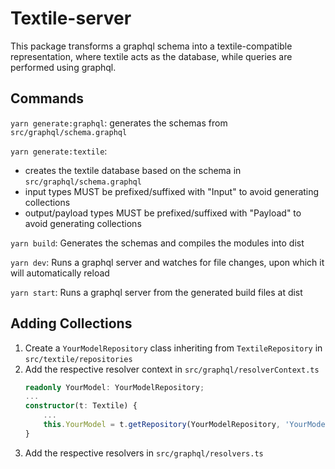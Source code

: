 # Textile-server

This package transforms a graphql schema into a textile-compatible representation, where textile acts as the database,
while queries are performed using graphql.

## Commands
`yarn generate:graphql`: generates the schemas from `src/graphql/schema.graphql`

`yarn generate:textile`: 
* creates the textile database based on the schema in `src/graphql/schema.graphql`
* input types MUST be prefixed/suffixed with "Input" to avoid generating collections
* output/payload types MUST be prefixed/suffixed with "Payload" to avoid generating collections

`yarn build`: Generates the schemas and compiles the modules into dist

`yarn dev`: Runs a graphql server and watches for file changes, upon which it will automatically reload

`yarn start`: Runs a graphql server from the generated build files at dist


## Adding Collections
1. Create a `YourModelRepository` class inheriting from `TextileRepository` in `src/textile/repositories`
1. Add the respective resolver context in `src/graphql/resolverContext.ts`
    ```ts
    readonly YourModel: YourModelRepository;
    ...
    constructor(t: Textile) {
        ...
        this.YourModel = t.getRepository(YourModelRepository, 'YourModel');
    }
    ```
1. Add the respective resolvers in `src/graphql/resolvers.ts`
